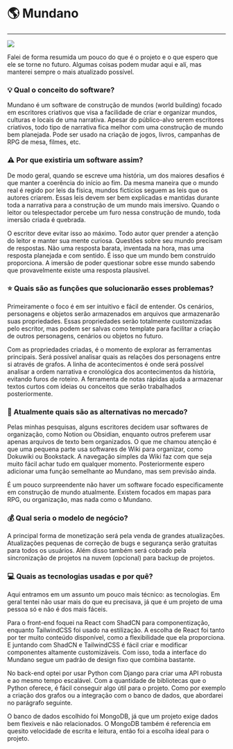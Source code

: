 # :earth_americas: Mundano
___
![](/images/projetos/CapaMundano.png)

Falei de forma resumida um pouco do que é o projeto e o que espero que ele se torne no futuro. Algumas coisas podem mudar aqui e alí, mas manterei sempre o mais atualizado possível.

### :bulb: Qual o conceito do software?
Mundano é um software de construção de mundos (world building) focado em escritores criativos que visa a facilidade de criar e organizar mundos, culturas e locais de uma narrativa. Apesar do público-alvo serem escritores criativos, todo tipo de narrativa fica melhor com uma construção de mundo bem planejada. Pode ser usado na criação de jogos, livros, campanhas de RPG de mesa, filmes, etc.

### :warning: Por que existiria um software assim?
De modo geral, quando se escreve uma história, um dos maiores desafios é que manter a coerência do início ao fim. Da mesma maneira que o mundo real é regido por leis da física, mundos fictícios seguem as leis que os autores criarem. Essas leis devem ser bem explicadas e mantidas durante toda a narrativa para a construção de um mundo mais imersivo. Quando o leitor ou telespectador percebe um furo nessa construção de mundo, toda imersão criada é quebrada.

O escritor deve evitar isso ao máximo. Todo autor quer prender a atenção do leitor e manter sua mente curiosa. Questões sobre seu mundo precisam de respostas. Não uma resposta barata, inventada na hora, mas uma resposta planejada e com sentido. É isso que um mundo bem construído proporciona. A imersão de poder questionar sobre esse mundo sabendo que provavelmente existe uma resposta plausível.

### :star: Quais são as funções que solucionarão esses problemas?
Primeiramente o foco é em ser intuitivo e fácil de entender. Os cenários, personagens e objetos serão armazenados em arquivos que armazenarão suas propriedades. Essas propriedades serão totalmente customizadas pelo escritor, mas podem ser salvas como template para facilitar a criação de outros personagens, cenários ou objetos no futuro.

Com as propriedades criadas, é o momento de explorar as ferramentas principais. Será possível analisar quais as relações dos personagens entre si através de grafos. A linha de acontecimentos é onde será possível analisar a ordem narrativa e cronológica dos acontecimentos da história, evitando furos de roteiro. A ferramenta de notas rápidas ajuda a armazenar textos curtos com ideias ou conceitos que serão trabalhados posteriormente.

### :arrows_counterclockwise: Atualmente quais são as alternativas no mercado?
Pelas minhas pesquisas, alguns escritores decidem usar softwares de organização, como Notion ou Obsidian, enquanto outros preferem usar apenas arquivos de texto bem organizados. O que me chamou atenção é que uma pequena parte usa softwares de Wiki para organizar, como Dokuwiki ou Bookstack. A navegação simples da Wiki faz com que seja muito fácil achar tudo em qualquer momento. Posteriormente espero adicionar uma função semelhante ao Mundano, mas sem previsão ainda.

É um pouco surpreendente não haver um software focado especificamente em construção de mundo atualmente. Existem focados em mapas para RPG, ou organização, mas nada como o Mundano.

### :moneybag: Qual seria o modelo de negócio?
A principal forma de monetização será pela venda de grandes atualizações. Atualizações pequenas de correção de bugs e segurança serão gratuitas para todos os usuários. Além disso também será cobrado pela sincronização de projetos na nuvem (opcional) para backup de projetos.

### :computer: Quais as tecnologias usadas e por quê?
Aqui entramos em um assunto um pouco mais técnico: as tecnologias. Em geral tentei não usar mais do que eu precisava, já que é um projeto de uma pessoa só e não é dos mais fáceis.

Para o front-end foquei na React com ShadCN para componentização, enquanto TailwindCSS foi usado na estilização. A escolha de React foi tanto por ter muito conteúdo disponível, como a flexibilidade que ela proporciona. E juntando com ShadCN e TailwindCSS é fácil criar e modificar componentes altamente customizáveis. Com isso, toda a interface do Mundano segue um padrão de design fixo que combina bastante.

No back-end optei por usar Python com Django para criar uma API robusta e ao mesmo tempo escalável. Com a quantidade de bibliotecas que o Python oferece, é fácil conseguir algo útil para o projeto. Como por exemplo a criação dos grafos ou a integração com o banco de dados, que abordarei no parágrafo seguinte.

O banco de dados escolhido foi MongoDB, já que um projeto exige dados bem flexiveis e não relacionados. O MongoDB também é referencia em quesito velocidade de escrita e leitura, então foi a escolha ideal para o projeto.